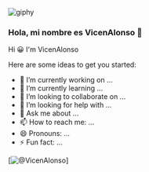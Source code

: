 ![giphy](https://github.com/VicenAlonso/VicenAlonso/assets/163451483/25465251-16b6-4bcc-9b78-ce57ffb1355f) 
### Hola, mi nombre es VicenAlonso 👋
Hi 😀 I'm VicenAlonso



Here are some ideas to get you started:

- 🔭 I’m currently working on ...
- 🌱 I’m currently learning ...
- 👯 I’m looking to collaborate on ...
- 🤔 I’m looking for help with ...
- 💬 Ask me about ...
- 📫 How to reach me: ...
- 😄 Pronouns: ...
- ⚡ Fun fact: ...

[![@VicenAlonso](https://img.shields.io/badge/Crunchyroll-F47521?style=for-the-badge&logo=crunchyroll&logoColor=white)]
